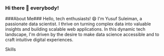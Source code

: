 ### Hi there 👋 everybody!

###About Me###
Hello, tech enthusiasts! 😄 I'm Yusuf Suleiman, a passionate data scientist. I thrive on turning complex data into valuable insights and building scalable web applications. In this dynamic tech landscape, I'm driven by the desire to make data science accessible and to craft intuitive digital experiences.

Skills
